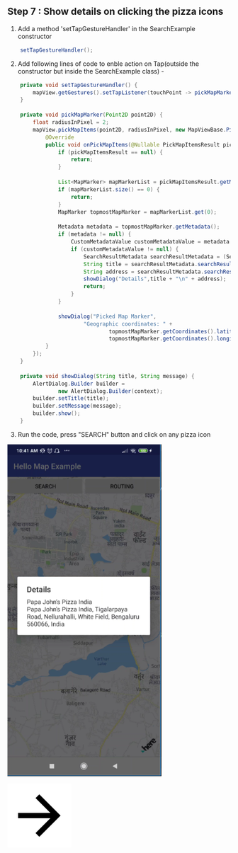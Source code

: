## Step 7 : Show details on clicking the pizza icons


1. Add a method 'setTapGestureHandler' in the SearchExample constructor
```java
    setTapGestureHandler();
```
2. Add following lines of code to enble action on Tap(outside the constructor but inside the SearchExample class) -
```java
    private void setTapGestureHandler() {
        mapView.getGestures().setTapListener(touchPoint -> pickMapMarker(touchPoint));
    }

    private void pickMapMarker(Point2D point2D) {
        float radiusInPixel = 2;
        mapView.pickMapItems(point2D, radiusInPixel, new MapViewBase.PickMapItemsCallback() {
            @Override
            public void onPickMapItems(@Nullable PickMapItemsResult pickMapItemsResult) {
                if (pickMapItemsResult == null) {
                    return;
                }

                List<MapMarker> mapMarkerList = pickMapItemsResult.getMarkers();
                if (mapMarkerList.size() == 0) {
                    return;
                }
                MapMarker topmostMapMarker = mapMarkerList.get(0);

                Metadata metadata = topmostMapMarker.getMetadata();
                if (metadata != null) {
                    CustomMetadataValue customMetadataValue = metadata.getCustomValue("key_search_result");
                    if (customMetadataValue != null) {
                        SearchResultMetadata searchResultMetadata = (SearchResultMetadata) customMetadataValue;
                        String title = searchResultMetadata.searchResult.getTitle();
                        String address = searchResultMetadata.searchResult.getAddress().addressText;
                        showDialog("Details",title + "\n" + address);
                        return;
                    }
                }

                showDialog("Picked Map Marker",
                        "Geographic coordinates: " +
                                topmostMapMarker.getCoordinates().latitude + ", " +
                                topmostMapMarker.getCoordinates().longitude);
            }
        });
    }

    private void showDialog(String title, String message) {
        AlertDialog.Builder builder =
                new AlertDialog.Builder(context);
        builder.setTitle(title);
        builder.setMessage(message);
        builder.show();
    }    
```
3. Run the code, press "SEARCH" button and click on any pizza icon

<img src="/img/pizzadetails.png" width="348" height="750"/>

[![Foo](/img/next.png)](/Step8.md)

